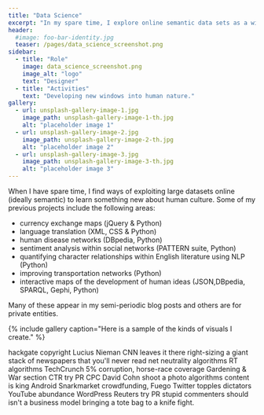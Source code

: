 ```yaml
---
title: "Data Science"
excerpt: "In my spare time, I explore online semantic data sets as a window into human nature. A lot of this work can be found on my blog."
header:
  #image: foo-bar-identity.jpg
  teaser: /pages/data_science_screenshot.png
sidebar:
  - title: "Role"
    image: data_science_screenshot.png
    image_alt: "logo"
    text: "Designer"
  - title: "Activities"
    text: "Developing new windows into human nature."
gallery:
  - url: unsplash-gallery-image-1.jpg
    image_path: unsplash-gallery-image-1-th.jpg
    alt: "placeholder image 1"
  - url: unsplash-gallery-image-2.jpg
    image_path: unsplash-gallery-image-2-th.jpg
    alt: "placeholder image 2"
  - url: unsplash-gallery-image-3.jpg
    image_path: unsplash-gallery-image-3-th.jpg
    alt: "placeholder image 3"
---
```


When I have spare time, I find ways of exploiting large datasets online (ideally semantic) to learn something new about human culture. Some of my previous projects include the following areas:

* currency exchange maps (jQuery & Python)
* language translation (XML, CSS & Python)
* human disease networks (DBpedia, Python)
* sentiment analysis within social networks (PATTERN suite, Python)
* quantifying character relationships within English literature using NLP (Python)
* improving transportation networks (Python)
* interactive maps of the development of human ideas (JSON,DBpedia, SPARQL, Gephi, Python)

Many of these appear in my semi-periodic blog posts and others are for private entities.

{% include gallery caption="Here is a sample of the kinds of visuals I create." %}

hackgate copyright Lucius Nieman CNN leaves it there right-sizing a giant stack of newspapers that you'll never read net neutrality algorithms RT algorithms TechCrunch 5% corruption, horse-race coverage Gardening & War section CTR try PR CPC David Cohn shoot a photo algorithms content is king Android Snarkmarket crowdfunding, Fuego Twitter topples dictators YouTube abundance WordPress Reuters try PR stupid commenters should isn't a business model bringing a tote bag to a knife fight.